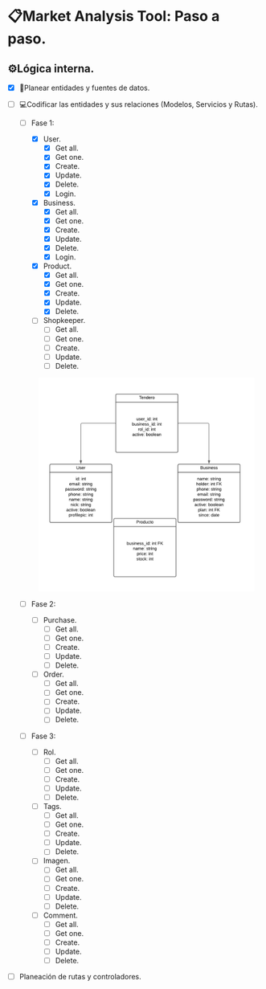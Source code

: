 # 📋Market Analysis Tool: Paso a paso.

## ⚙️Lógica interna.
- [x] 🧠Planear entidades y fuentes de datos.

- [ ] 💻Codificar las entidades y sus relaciones (Modelos, Servicios y Rutas).
    - [ ] Fase 1:
        - [x] User.
            - [x] Get all.
            - [x] Get one.
            - [x] Create.
            - [x] Update.
            - [x] Delete.
            - [x] Login.
        - [x] Business.
            - [x] Get all.
            - [x] Get one. 
            - [x] Create.
            - [x] Update.
            - [x] Delete.
            - [x] Login.
        - [x] Product.
            - [x] Get all.
            - [x] Get one.
            - [x] Create.
            - [x] Update.
            - [x] Delete.
        - [ ] Shopkeeper.
            - [ ] Get all.
            - [ ] Get one.
            - [ ] Create.
            - [ ] Update.
            - [ ] Delete.
        <p align="center"><img src="./assets/ER1.png" alt="Diagrama ER" width="430"/></p>

    - [ ] Fase 2:
        - [ ] Purchase.
            - [ ] Get all.
            - [ ] Get one.
            - [ ] Create.
            - [ ] Update.
            - [ ] Delete.
        - [ ] Order.
            - [ ] Get all.
            - [ ] Get one.
            - [ ] Create.
            - [ ] Update.
            - [ ] Delete.
    - [ ] Fase 3:
        - [ ] Rol.
            - [ ] Get all.
            - [ ] Get one.
            - [ ] Create.
            - [ ] Update.
            - [ ] Delete.
        - [ ] Tags.
            - [ ] Get all.
            - [ ] Get one.
            - [ ] Create.
            - [ ] Update.
            - [ ] Delete.
        - [ ] Imagen.
            - [ ] Get all.
            - [ ] Get one.
            - [ ] Create.
            - [ ] Update.
            - [ ] Delete.
        - [ ] Comment.
            - [ ] Get all.
            - [ ] Get one.
            - [ ] Create.
            - [ ] Update.
            - [ ] Delete.
- [ ] Planeación de rutas y controladores.
